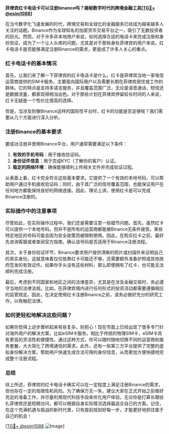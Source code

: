 **菲律宾红卡电话卡可以注册binance吗？揭秘数字时代的跨境金融工具[[TG💪+ @esim1088](https://t.me/s/esim1088)]**

在当今数字化飞速发展的时代，跨境交易和全球化的金融服务已经成为越来越多人关注的话题。Binance作为全球知名的加密货币交易平台之一，吸引了无数投资者的目光。然而，对于许多非本地用户来说，如何选择合适的电话卡来完成注册和身份验证，成为了一个让人头疼的问题。尤其是对于那些身处菲律宾的用户来说，红卡电话卡是否能够满足注册Binance的需求，更是成了许多人关心的重点。

### 红卡电话卡的基本情况

首先，让我们来了解一下菲律宾的红卡电话卡是什么。红卡是菲律宾当地一家电信运营商提供的SIM卡服务，主要面向国际用户以及需要长期在菲律宾居住或工作的群体。它的特点是支持多语言服务，并且覆盖范围广泛，无论是语音通话、短信还是数据流量，都表现得相当出色。对于那些计划在菲律宾停留较长时间的人来说，红卡无疑是一个性价比很高的选择。

但是，当涉及到像Binance这样的国际性平台时，红卡的功能是否足够呢？我们需要从几个方面进行深入分析。

### 注册Binance的基本要求

要成功注册并使用Binance平台，用户通常需要满足以下条件：

1. **有效的手机号码**：用于接收验证码。
2. **身份证件信息**：用于完成KYC（了解你的客户）认证。
3. **稳定的网络环境**：确保能够顺利上传相关文件并完成验证过程。

从表面上看，红卡完全符合这些基本要求。它提供了一个有效的本地号码，可以帮助用户通过手机接收验证码；同时，由于其广泛的信号覆盖范围，也能保证用户在任何地方都能保持良好的网络连接。因此，理论上讲，使用红卡是可以完成Binance注册的。

### 实际操作中的注意事项

尽管如此，在实际操作过程中，我们还是需要注意一些细节问题。首先，虽然红卡可以提供一个本地号码，但并不是所有的运营商都能被Binance无条件接受。某些特定地区的号码可能会因为安全政策而被限制使用。因此，在购买红卡之前，最好先咨询客服或者查阅官方指南，确认该号码是否适用于Binance注册流程。

其次，关于身份验证环节，Binance要求用户提供清晰的照片或扫描件来证明自己的真实身份。这就意味着仅仅依靠红卡可能还不够，还需要额外准备护照或其他政府签发的有效证件。如果你手头没有这些材料，那么即使拥有了红卡，也可能无法顺利完成注册。

最后，考虑到不同国家和地区之间的法律差异，尤其是在涉及金融交易时，务必遵守当地的法律法规。比如，在菲律宾境内进行任何形式的投资活动都需要遵循相应的监管规定。因此，在决定使用红卡注册Binance之前，请务必做好充分的研究工作，以免触犯法律。

### 如何更轻松地解决这些问题？

如果你觉得上述步骤听起来有些复杂，别担心！现在市面上已经出现了很多专门针对海外用户的解决方案，比如eSIM卡服务。相比于传统的物理SIM卡，eSIM卡具有更高的灵活性和便捷性。通过这种方式，你可以随时随地切换不同的运营商和服务套餐，大大简化了跨境通信的需求。此外，还有一些第三方平台提供了完整的虚拟身份解决方案，帮助用户快速生成合法可用的身份信息，从而更加方便快捷地完成整个注册流程。

### 总结

综上所述，菲律宾的红卡电话卡确实可以在一定程度上满足注册Binance的需求，但也存在一定的局限性和风险。为了确保万无一失，建议大家在正式开始之前做好充足的准备工作，并尽量利用现代科技手段来优化用户体验。无论你是打算长期驻扎菲律宾还是短期访问，都可以根据自身实际情况选择最适合自己的方案。记住，在这个充满机遇与挑战的新时代里，只有提前规划好每一步，才能更好地抓住属于自己的机会！

[[TG💪+ @esim1088](https://t.me/s/esim1088) ![Image](https://i.postimg.cc/4NQfJmqS/Snipaste-2025-05-13-00-14-12.png)]